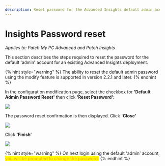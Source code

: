 ```yaml
---
description: Reset password for the Advanced Insights default admin account.
---
```


# Insights Password reset

_Applies to: Patch My PC Advanced and Patch Insights_

This section describes the steps required to reset the password for the default 'admin' account for an existing Advanced Insights deployment.

{% hint style="warning" %}
The ability to reset the default admin password using the modify feature is supported in version 2.2.1 and later.
{% endhint %}

In the configuration modification page, select the checkbox for **'Default Admin Password Reset'** then click **'Reset Password'**:

![](/_images/image-%281661%29.png-"Reset-Admin-Password-option-dialog" "")

The password reset confirmation is then displayed. Click **'Close'**

![](/_images/image-%281662%29.png-"Password-reset-confirmed-dialog" "")

Click **'Finish'**

![](/_images/image-%281663%29.png-"Password-reset-completion" "")

{% hint style="warning" %}
On next login using the default 'admin' account, <mark style="color:orange;">you will be prompted to change the password.</mark>
{% endhint %}
